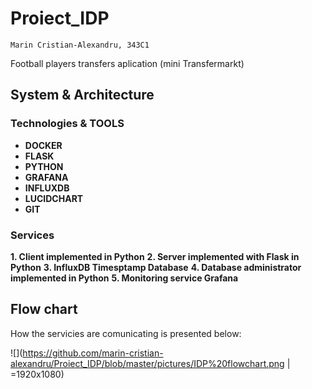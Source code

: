 # Proiect_IDP
    Marin Cristian-Alexandru, 343C1

Football players transfers aplication (mini Transfermarkt)

## System & Architecture

### Technologies & TOOLS

* **DOCKER**
* **FLASK**
* **PYTHON**
* **GRAFANA**
* **INFLUXDB**
* **LUCIDCHART**
* **GIT**

### Services

**1. Client implemented in Python**
**2. Server implemented with Flask in Python**
**3. InfluxDB Timesptamp Database**
**4. Database administrator implemented in Python**
**5. Monitoring service Grafana**

## Flow chart

How the servicies are comunicating is presented below:

![](https://github.com/marin-cristian-alexandru/Proiect_IDP/blob/master/pictures/IDP%20flowchart.png | =1920x1080) 

